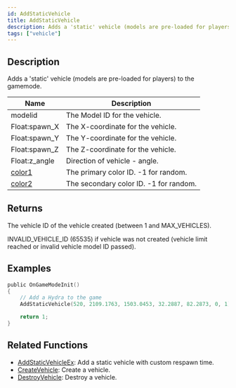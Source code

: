 ```yaml
---
id: AddStaticVehicle
title: AddStaticVehicle
description: Adds a 'static' vehicle (models are pre-loaded for players) to the gamemode.
tags: ["vehicle"]
---
```


## Description

Adds a 'static' vehicle (models are pre-loaded for players) to the gamemode.

| Name                                                  | Description                            |
| ----------------------------------------------------- | -------------------------------------- |
| modelid                                               | The Model ID for the vehicle.          |
| Float:spawn_X                                         | The X-coordinate for the vehicle.      |
| Float:spawn_Y                                         | The Y-coordinate for the vehicle.      |
| Float:spawn_Z                                         | The Z-coordinate for the vehicle.      |
| Float:z_angle                                         | Direction of vehicle - angle.          |
| [color1](../resources/vehiclecolorid.md) | The primary color ID. -1 for random.   |
| [color2](../resources/vehiclecolorid.md) | The secondary color ID. -1 for random. |

## Returns

The vehicle ID of the vehicle created (between 1 and MAX_VEHICLES).

INVALID_VEHICLE_ID (65535) if vehicle was not created (vehicle limit reached or invalid vehicle model ID passed).

## Examples

```c
public OnGameModeInit()
{
    // Add a Hydra to the game
    AddStaticVehicle(520, 2109.1763, 1503.0453, 32.2887, 82.2873, 0, 1);

    return 1;
}
```

## Related Functions

- [AddStaticVehicleEx](../functions/AddStaticVehicleEx.md): Add a static vehicle with custom respawn time.
- [CreateVehicle](../functions/CreateVehicle.md): Create a vehicle.
- [DestroyVehicle](../functions/DestroyVehicle.md): Destroy a vehicle.
